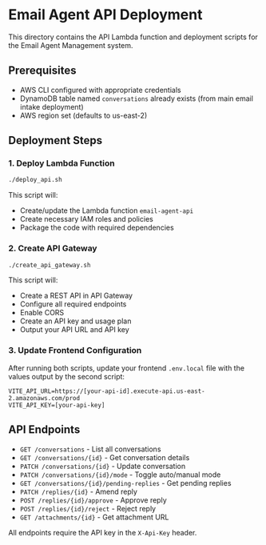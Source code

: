 # Email Agent API Deployment

This directory contains the API Lambda function and deployment scripts for the Email Agent Management system.

## Prerequisites

- AWS CLI configured with appropriate credentials
- DynamoDB table named `conversations` already exists (from main email intake deployment)
- AWS region set (defaults to us-east-2)

## Deployment Steps

### 1. Deploy Lambda Function

```bash
./deploy_api.sh
```

This script will:
- Create/update the Lambda function `email-agent-api`
- Create necessary IAM roles and policies
- Package the code with required dependencies

### 2. Create API Gateway

```bash
./create_api_gateway.sh
```

This script will:
- Create a REST API in API Gateway
- Configure all required endpoints
- Enable CORS
- Create an API key and usage plan
- Output your API URL and API key

### 3. Update Frontend Configuration

After running both scripts, update your frontend `.env.local` file with the values output by the second script:

```env
VITE_API_URL=https://[your-api-id].execute-api.us-east-2.amazonaws.com/prod
VITE_API_KEY=[your-api-key]
```

## API Endpoints

- `GET /conversations` - List all conversations
- `GET /conversations/{id}` - Get conversation details
- `PATCH /conversations/{id}` - Update conversation
- `PATCH /conversations/{id}/mode` - Toggle auto/manual mode
- `GET /conversations/{id}/pending-replies` - Get pending replies
- `PATCH /replies/{id}` - Amend reply
- `POST /replies/{id}/approve` - Approve reply
- `POST /replies/{id}/reject` - Reject reply
- `GET /attachments/{id}` - Get attachment URL

All endpoints require the API key in the `X-Api-Key` header.